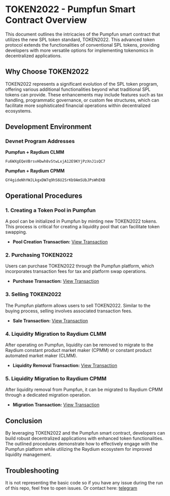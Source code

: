 # TOKEN2022 - Pumpfun Smart Contract Overview

This document outlines the intricacies of the Pumpfun smart contract that utilizes the new SPL token standard, TOKEN2022. This advanced token protocol extends the functionalities of conventional SPL tokens, providing developers with more versatile options for implementing tokenomics in decentralized applications.

## Why Choose TOKEN2022

TOKEN2022 represents a significant evolution of the SPL token program, offering various additional functionalities beyond what traditional SPL tokens can provide. These enhancements may include features such as tax handling, programmatic governance, or custom fee structures, which can facilitate more sophisticated financial operations within decentralized ecosystems.


## Development Environment

### Devnet Program Addresses

**Pumpfun + Raydium CLMM**
```
Fu6WXgEQeVBrsvHbwh8vStwLxjA12E9KYjPzXnJ1sQC7
```

**Pumpfun + Raydium CPMM**
```
GY4gideNhYWJLkgxDW7q9hS6U2SrKb9AmSUbJPsWhEKB
```

## Operational Procedures

### 1. Creating a Token Pool in Pumpfun

A pool can be initialized in Pumpfun by minting new TOKEN2022 tokens. This process is critical for creating a liquidity pool that can facilitate token swapping.

- **Pool Creation Transaction:**
  [View Transaction](https://solana.fm/tx/5QYCTaGHaareH5CoCMDeDCSxq785BfdMhKmbeKWizq7uAeVptkAuyY8N1QSc78N8YPKLi3fXTZxAfPMdzy76jT25?cluster=devnet-solana)

### 2. Purchasing TOKEN2022

Users can purchase TOKEN2022 through the Pumpfun platform, which incorporates transaction fees for tax and platform swap operations.

- **Purchase Transaction:**
  [View Transaction](https://solana.fm/tx/5unyZ9MekJeE8EULD4x9JKiNNCShfMnpk5edJzLpEMB6AY9g449an1y5hWmHkkJ8hwGCfpaVnb6TWL3SeqH14EYx?cluster=devnet-solana)

### 3. Selling TOKEN2022

The Pumpfun platform allows users to sell TOKEN2022. Similar to the buying process, selling involves associated transaction fees.

- **Sale Transaction:**
  [View Transaction](https://solana.fm/tx/2Wt2YhkU5Bj6kY9hgSLaPZ6AkjxsRZrijax59f9kRQo9fD61SkjhXPd587RTt9SDDQ4cdYNMySMBKZ5L5TJqYmyp?cluster=devnet-solana)

### 4. Liquidity Migration to Raydium CLMM 

After operating on Pumpfun, liquidity can be removed to migrate to the Raydium constant product market maker (CPMM) or constant product automated market maker (CLMM).

- **Liquidity Removal Transaction:**
  [View Transaction](https://solana.fm/tx/uX492XUVW7yEtxyxSyhqDm7jngB7xtr23Sh29WhVfHR88JuSDwyC387XDE69k4Q8dzPbfYGDeX2hMHsRMQg2LLH?cluster=devnet-solana)

### 5. Liquidity Migration to Raydium CPMM

After liquidity removal from Pumpfun, it can be migrated to Raydium CPMM through a dedicated migration operation.

- **Migration Transaction:**
  [View Transaction](https://solana.fm/tx/5iHdBwV2d9RsqmawRuUSRiJfb5k22ooZTpCJhigBiXpYrbep7pK4rYKyq2MQgtiSYYTzsDB1wKtrmtx45K93D7p5?cluster=devnet-solana)

## Conclusion

By leveraging TOKEN2022 and the Pumpfun smart contract, developers can build robust decentralized applications with enhanced token functionalities. The outlined procedures demonstrate how to effectively engage with the Pumpfun platform while utilizing the Raydium ecosystem for improved liquidity management.

## Troubleshooting

It is not representing the basic code so if you have any issue during the run of this repo, feel free to open issues.
Or contact here: [telegram](https://t.me/soulcapridev)

